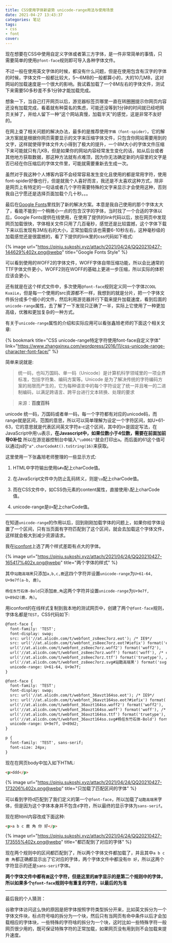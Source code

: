 ```yaml
---
title: CSS使用字体新姿势 unicode-range用法与使用场景
date: 2021-04-27 13:43:37
categories: 笔记
tags:
- css
- font
cover:
---
```


现在想要在CSS中使用自定义字体或者第三方字体，是一件非常简单的事情，只需要简单的使用`@font-face`规则即可导入各种字体文件。

不过一般在使用英文字体的时候，都没有什么问题，但是在使用包含有汉字的字体的时候，字体文件一般都比较大，5～6MB的一般都算小的，大的10几MB，这对网站的加载速度是一个很大的影响。我试着加载了一个8M左右的字体文件，测试下来需要50多秒差不多1分钟才能加载完成。

想象一下，当自己打开网页以后，游览器标签页哪里一直在转圈圈提示你网页内容还没有加载完成，看着就有种莫名的焦虑，可能还没等到1分钟的时间就已经吧网页关掉了，并给人留下一种“这个网站真慢，加载半天”的感觉，这是非常不友好的。

在网上查了相关问题的解决办法，最多的是推荐使用`字蛛（font-spider）`，它的解决方案就是根据你网页需要显示的文字来压缩字体文件，只包含你网站需要用到的文字，这样就使得字体文件大小得到了极大的提升，一个8M大小的字体文件压缩下来可能就只有几KB，但是如果你的网站内容经常发生变化的话，如从后台或者其他地方获取数据，那这种方法就有点难顶，因为你无法确定新的内容里的文字是否已经在你压缩后的字体文件里，可能就需要重新去生成一次。

虽然对于我这种个人博客内容不会经常容易发生变化且使用的都是常用字符，使用font-spider好像也行，但是就我个人喜好而言，我还是不太喜欢这种方式，除非是网页上有特定的一句话或者几个字符需要特殊的文字来显示才会使用这种，否则我自己宁愿还是选择页面加载个几十秒。。。

最后在[Google Fonts](https://fonts.google.com/)里找到了新的解决方案。本意是我自己使用的那个字体太大了，看能不能到一个稍微小一点的包含汉字的字体，当时找了一个合适的字体以后，Google Fonts提供在线使用，在使用了提供的link代码以后，放在网页中发现网页加载很快，字体相关文件只用了几百毫秒，感觉还是比较震撼，这个字体下载下来以后发现有3M左右的大小，正常加载应该也需要6-10秒左右，这种毫秒级的加载感觉还是很震撼的，看了下提供的link里的css代码如下格式:

{% image url="https://qiniu.sukoshi.xyz/attach/2021/04/24/QQ20210427-144629%402x.png@webp" title="Google Fonts Style" %}


可以看到使用的WOFF2的字体文件，WOFF字体自带压缩功能，所以会比通常的TTF字体文件更小，WOFF2则在WOFF的基础上更进一步压缩，所以实际的体积应该会更小。

还有就是在这个样式文件中，多次使用`@font-face`规则定义同一个字体`ZCOOL KuaiLe`，但是每一个使用的src资源都不一样，我想到的就是分片，把一个字体文件拆分成多个细小的文件，然后利用游览器并行下载来提升加载速度，看到后面的`unicode-range`属性，去了解了一下发现只正确了一半，实际上它使用了一种更加高级，优雅和更加复杂的一种方式。

有关于`unicode-range`属性的介绍和实际应用可以看张鑫旭老师的下面这个相关文章: 

{% bookmark title="CSS unicode-range特定字符使用font-face自定义字体" link="https://www.zhangxinxu.com/wordpress/2016/11/css-unicode-range-character-font-face/" %}

简单来说就是:

>统一码，也叫万国码、单一码（Unicode）是计算机科学领域里的一项业界标准，包括字符集、编码方案等。Unicode 是为了解决传统的字符编码方案的局限而产生的，它为每种语言中的每个字符设定了统一并且唯一的二进制编码，以满足跨语言、跨平台进行文本转换、处理的要求

>来源：**百度百科**

unicode 统一码，万国码或者单一码，每一个字符都有对应的unicode码，而range就是区间，范围的意思，所以可以简单理解为设定一个字符区间，如U+61-63，它的意思就是代表区间英文字符a-c这个区间，其中的`U+`是固定写法，在JavaScript中用`\u`表示，**在Javascript中，如果位数小于4位数，需要在前面加前导0补位** 所以在游览器控制台中输入`"\u0061"`就会打印出`a`。而后面的61这个值可以通过js的`"a".charCodeAt().toString(16)`来获取。

这里使用一下张鑫旭老师整理的一些显示方式: 

1. HTML中字符输出使用`&#x`配上charCode值。

2. 在JavaScript文件中为防止乱码转义，则是`\u`配上charCode值。

3. 而在CSS文件中，如CSS伪元素的content属性，直接使用`\`配上charCode值。

4. unicode-range是`U+`配上charCode值。

---

在知道`unicode-range`的作用以后，回到刚刚加载字体的问题上，如果你给字体设置了一个区间，只有当页面有字符匹配到了这个区间，就会去加载这个字体文件，这样就会极大到减少资源请求。

我在[iconfont](https://www.iconfont.cn/)上选了两个样式差距有点大的字体。

{% image url="https://qiniu.sukoshi.xyz/attach/2021/04/24/QQ20210427-165417%402x.png@webp" title="两个字体的样式" %}

其中`站酷高端黑`只添加`a,b,c,鹿`这四个字符并设置`unicode-range`为`U+61-64, U+9e7f(a-b, 鹿)`。

`杨任东竹石体-Bold`只添加`鹿,角`这两个字符并设置`unicode-range`为`U+9e7f, U+89d2(鹿，角)`。

用iconfont的在线样式复制到我本地的测试网页中，创建了两个`@font-face`规则，字体名都是`TEST`，CSS代码如下:

```html
@font-face {
  font-family: 'TEST';
  font-display: swap;
  src: url('//at.alicdn.com/t/webfont_zs8eec7orz.eot'); /* IE9*/
  src: url('//at.alicdn.com/t/webfont_zs8eec7orz.eot?#iefix') format('embedded-opentype'), /* IE6-IE8 */
  url('//at.alicdn.com/t/webfont_zs8eec7orz.woff2') format('woff2'),
  url('//at.alicdn.com/t/webfont_zs8eec7orz.woff') format('woff'), /* chrome、firefox */
  url('//at.alicdn.com/t/webfont_zs8eec7orz.ttf') format('truetype'), /* chrome、firefox、opera、Safari, Android, iOS 4.2+*/
  url('//at.alicdn.com/t/webfont_zs8eec7orz.svg#站酷高端黑') format('svg'); /* iOS 4.1- */
  unicode-range: U+61-64, U+9e7f;
}

@font-face {
  font-family: 'TEST';
  font-display: swap;
  src: url('//at.alicdn.com/t/webfont_36avzt164so.eot'); /* IE9*/
  src: url('//at.alicdn.com/t/webfont_36avzt164so.eot?#iefix') format('embedded-opentype'), /* IE6-IE8 */
  url('//at.alicdn.com/t/webfont_36avzt164so.woff2') format('woff2'),
  url('//at.alicdn.com/t/webfont_36avzt164so.woff') format('woff'), /* chrome、firefox */
  url('//at.alicdn.com/t/webfont_36avzt164so.ttf') format('truetype'), /* chrome、firefox、opera、Safari, Android, iOS 4.2+*/
  url('//at.alicdn.com/t/webfont_36avzt164so.svg#杨任东竹石体-Bold') format('svg'); /* iOS 4.1- */
  unicode-range: U+9e7f, U+89d2;
}

p {
  font-family: 'TEST', sans-serif;
  font-size: 24px;
}
```

现在在网页body中加入如下HTML:

```html
<p>ddd</p>
```

{% image url="https://qiniu.sukoshi.xyz/attach/2021/04/24/QQ20210427-173206%402x.png@webp" title="只加载了匹配区间的字体" %}

可以看到字符d匹配到了我们定义的第一个`@font-face`，所以加载了`站酷高端黑`字体，但是因为这个字体本身并不包含`d`字符，所以最终的显示字体为`sans-serif`。

现在把html内容改成下面这种:

```html
<p>a b c 鹿 角 你 好</p>
```

{% image url="https://qiniu.sukoshi.xyz/attach/2021/04/24/QQ20210427-173555%402x.png@webp" title="都匹配到了对应的字体" %}

现在两个规则中的区间都匹配到了，所以两个字体文件都加载了，并且其中`a b c 鹿 角`都正确都显示出了它对应的字体，两个字体文件中都没有`你 好`，所以这两个字符显示的还是`sans-serif`字体。

**两个字体文件中都有`鹿`这个字符，但是这里的`鹿`字显示的是第二个规则中的字体，所以如果多个`@font-face`规则中有重复的字符，以最后的为准**

---

最后我的个人猜测：

谷歌字体访问这么快的原因是把字体按照字符类型拆分开来，比如英文拆分为一个字体文件块，标点符号啥的拆分为一个块，然后只有当网页有命中条件以后才会加载相应的字体块，一些特殊的字符啥的拆分为一个块，这时比如一些特殊字符一般网页很少用的，既可保证特殊字符的正常加载，如果网页没有用到则不会加载来提升速度。